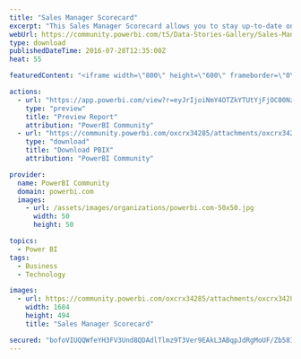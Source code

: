 ```yaml
---
title: "Sales Manager Scorecard"
excerpt: "This Sales Manager Scorecard allows you to stay up-to-date on your company's sales by automatically showing you how your company sales has done the"
webUrl: https://community.powerbi.com/t5/Data-Stories-Gallery/Sales-Manager-Scorecard/m-p/53842
type: download
publishedDateTime: 2016-07-28T12:35:00Z
heat: 55

featuredContent: "<iframe width=\"800\" height=\"600\" frameborder=\"0\" src=\"https://app.powerbi.com/view?r=eyJrIjoiNmY4OTZkYTUtYjFjOC00Nzk4LTllMWYtYTE4YjVjNzYwYTgxIiwidCI6ImU0OTdiODdkLTA2MmQtNDAzZS1iNWMxLTNlZGNhN2IzNTUwNyIsImMiOjN9\"></iframe>"

actions:
  - url: "https://app.powerbi.com/view?r=eyJrIjoiNmY4OTZkYTUtYjFjOC00Nzk4LTllMWYtYTE4YjVjNzYwYTgxIiwidCI6ImU0OTdiODdkLTA2MmQtNDAzZS1iNWMxLTNlZGNhN2IzNTUwNyIsImMiOjN9"
    type: "preview"
    title: "Preview Report"
    attribution: "PowerBI Community"
  - url: "https://community.powerbi.com/oxcrx34285/attachments/oxcrx34285/DataStoriesGallery/183/2/V360%20Demo%20Sales.pbix"
    type: "download"
    title: "Download PBIX"
    attribution: "PowerBI Community"

provider:
  name: PowerBI Community
  domain: powerbi.com
  images:
    - url: /assets/images/organizations/powerbi.com-50x50.jpg
      width: 50
      height: 50

topics:
  - Power BI
tags:
  - Business
  - Technology

images:
  - url: https://community.powerbi.com/oxcrx34285/attachments/oxcrx34285/DataStoriesGallery/183/1/vizion%20360%20logo.jpg
    width: 1684
    height: 494
    title: "Sales Manager Scorecard"

secured: "bofoVIUQQWfeYH3FV3Und8QDAdlTlmz9T3Ver9EAkL3ABqpJdRgMoUF/Zb58IR6xwrzMVw1vjqZtvno9iPAQyj9SWz8hnyb7FY48tDd6wlm35quOQrniMFdOZmfg1wF2j3n+eQBpucFwre7xM0rjLA7QF6iLjLU3h+2hzm3zuC+Cs8NSAYM+4sR27vkD12ig+dUgvzalVVu/aOZ91v8NdOCVYvFpigogSrOR2YPYYNQkyoP2s4ICgwBKyuNZiqq5/j311Tbc292Cr+S6+W62bCepZiOLchsRZzdIyZgV1XlN8BBPg21rD73n7S/O4ozGCTPezTeKFAHgiWo5Z9ZbSi3EkmyH8UKluMwQHExwqkRWM6a1le7XUaA6qsg1+X1+NTtkoBmvxBVKbUS8uX2+BEYoCx26Lwls9+oJFKeGj10=;lBs5xw3ug5EleQfGRu9VYQ=="
---
```



